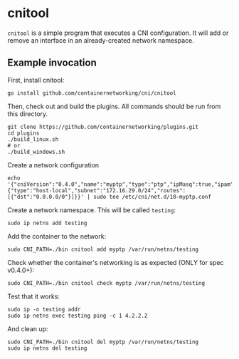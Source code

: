# cnitool

`cnitool` is a simple program that executes a CNI configuration. It will
add or remove an interface in an already-created network namespace.

## Example invocation
First, install cnitool:

```
go install github.com/containernetworking/cni/cnitool
```

Then, check out and build the plugins. All commands should be run from this directory.
```
git clone https://github.com/containernetworking/plugins.git
cd plugins
./build_linux.sh
# or
./build_windows.sh
```

Create a network configuration
```
echo '{"cniVersion":"0.4.0","name":"myptp","type":"ptp","ipMasq":true,"ipam":{"type":"host-local","subnet":"172.16.29.0/24","routes":[{"dst":"0.0.0.0/0"}]}}' | sudo tee /etc/cni/net.d/10-myptp.conf
```

Create a network namespace. This will be called `testing`:

```
sudo ip netns add testing
```

Add the container to the network:
```
sudo CNI_PATH=./bin cnitool add myptp /var/run/netns/testing
```

Check whether the container's networking is as expected (ONLY for spec v0.4.0+):
```
sudo CNI_PATH=./bin cnitool check myptp /var/run/netns/testing
```

Test that it works:
```
sudo ip -n testing addr
sudo ip netns exec testing ping -c 1 4.2.2.2
```

And clean up:
```
sudo CNI_PATH=./bin cnitool del myptp /var/run/netns/testing
sudo ip netns del testing
```

